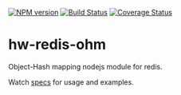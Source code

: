 [![NPM version](https://badge.fury.io/js/hw-redis-ohm.svg)](http://badge.fury.io/js/hw-redis-ohm)
[![Build Status](https://travis-ci.org/openhoat/hw-redis-ohm.png?branch=master)](https://travis-ci.org/openhoat/hw-redis-ohm)
[![Coverage Status](https://coveralls.io/repos/openhoat/hw-redis-ohm/badge.svg?branch=master&service=github)](https://coveralls.io/github/openhoat/hw-redis-ohm?branch=master)

# hw-redis-ohm

Object-Hash mapping nodejs module for redis.

Watch [specs](spec) for usage and examples.